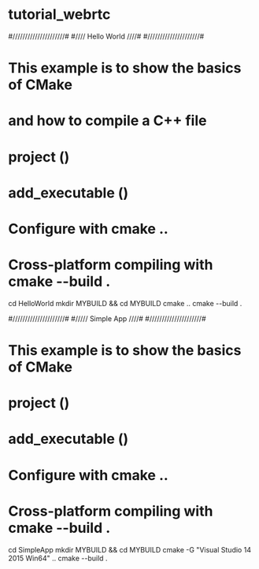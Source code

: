 # tutorial_webrtc

#/////////////////////#
#//// Hello World ////#
#/////////////////////#
# This example is to show the basics of CMake
# and how to compile a C++ file
# project ()
# add_executable ()
# Configure with cmake ..
# Cross-platform compiling with cmake --build .

cd HelloWorld
mkdir MYBUILD && cd MYBUILD
cmake ..
cmake --build .


#/////////////////////#
#///// Simple App ////#
#/////////////////////#
# This example is to show the basics of CMake
# project ()
# add_executable ()
# Configure with cmake ..
# Cross-platform compiling with cmake --build .

cd SimpleApp
mkdir MYBUILD && cd MYBUILD
cmake -G "Visual Studio 14 2015 Win64" ..
cmake --build .
